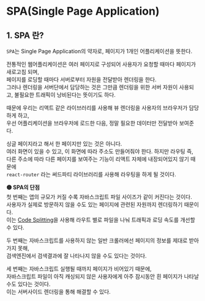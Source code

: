 # SPA(Single Page Application)

## 1. SPA 란?

`SPA`는 Single Page Application의 약자로, 페이지가 1개인 어플리케이션을 뜻한다.

전통적인 웹어플리케이션은 여러 페이지로 구성되어 사용자가 요청할 때마다 페이지가 새로고침 되며,  
페이지를 로딩할 때마다 서버로부터 자원을 전달받아 렌더링을 한다.  
그러나 렌더링을 서버단에서 담당하는 것은 그만큼 렌더링을 위한 서버 자원이 사용되고, 불필요한 트래픽이 낭비된다는 뜻이기도 하다.

때문에 우리는 리액트 같은 라이브러리를 사용해 뷰 렌더링을 사용자의 브라우저가 담당하게 하고,  
우선 어플리케이션을 브라우저에 로드한 다음, 정말 필요한 데이터만 전달받아 보여준다.

싱글 페이지라고 해서 한 페이지만 있는 것은 아니다.  
여러 화면이 있을 수 있고, 이 화면에 따라 주소도 만들어줘야 한다.
하지만 라우팅 즉, 다른 주소에 따라 다른 페이지를 보여주는 기능이 리액트 자체에 내장되어있지 않기 때문에  
`react-router` 라는 써드파티 라이브러리를 사용해 라우팅을 하게 될 것이다.

**🟡 SPA의 단점**  
첫 번째는 앱의 규모가 커질 수록 자바스크립트 파일 사이즈가 같이 커진다는 것이다.  
사용자가 실제로 방문하지 않을 수도 있는 페이지에 관련된 자원까지 렌더링하기 때문이다.  
이는 [Code Splitting](https://velog.io/@velopert/react-code-splitting)을 사용해 라우트 별로 파일을 나눠 트래픽과 로딩 속도를 개선할 수 있다.

두 번째는 자바스크립트를 사용하지 않는 일반 크롤러에선 페이지의 정보를 제대로 받아가지 못해,  
검색엔진에서 검색결과에 잘 나타나지 않을 수도 있다는 것이다.

세 번째는 자바스크립트 실행될 때까지 페이지가 비어있기 때문에,  
자바스크립트 파일이 아직 캐싱되지 않은 사용자에게 아주 잠시동안 흰 페이지가 나타날 수도 있다는 것이다.  
이는 서버사이드 렌더링을 통해 해결할 수 있다.
